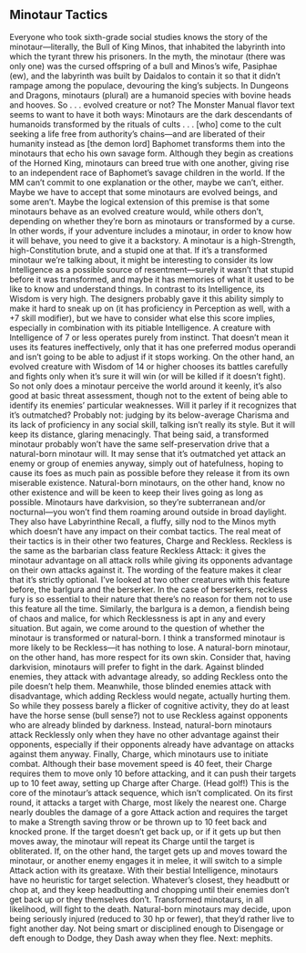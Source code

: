 ## Minotaur Tactics

Everyone who took sixth-grade social studies knows the story of the minotaur—literally, the Bull of King Minos, that inhabited the labyrinth into which the tyrant threw his prisoners. In the myth, the minotaur (there was only one) was the cursed offspring of a bull and Minos’s wife, Pasiphae (ew), and the labyrinth was built by Daidalos to contain it so that it didn’t rampage among the populace, devouring the king’s subjects. In Dungeons and Dragons, minotaurs (plural) are a humanoid species with bovine heads and hooves.
So . . . evolved creature or not? The Monster Manual flavor text seems to want to have it both ways:
Minotaurs are the dark descendants of humanoids transformed by the rituals of cults . . . [who] come to the cult seeking a life free from authority’s chains—and are liberated of their humanity instead as [the demon lord] Baphomet transforms them into the minotaurs that echo his own savage form. Although they begin as creations of the Horned King, minotaurs can breed true with one another, giving rise to an independent race of Baphomet’s savage children in the world.
If the MM can’t commit to one explanation or the other, maybe we can’t, either. Maybe we have to accept that some minotaurs are evolved beings, and some aren’t. Maybe the logical extension of this premise is that some minotaurs behave as an evolved creature would, while others don’t, depending on whether they’re born as minotaurs or transformed by a curse. In other words, if your adventure includes a minotaur, in order to know how it will behave, you need to give it a backstory.
A minotaur is a high-Strength, high-Constitution brute, and a stupid one at that. If it’s a transformed minotaur we’re talking about, it might be interesting to consider its low Intelligence as a possible source of resentment—surely it wasn’t that stupid before it was transformed, and maybe it has memories of what it used to be like to know and understand things.
In contrast to its Intelligence, its Wisdom is very high. The designers probably gave it this ability simply to make it hard to sneak up on (it has proficiency in Perception as well, with a +7 skill modifier), but we have to consider what else this score implies, especially in combination with its pitiable Intelligence.
A creature with Intelligence of 7 or less operates purely from instinct. That doesn’t mean it uses its features ineffectively, only that it has one preferred modus operandi and isn’t going to be able to adjust if it stops working. On the other hand, an evolved creature with Wisdom of 14 or higher chooses its battles carefully and fights only when it’s sure it will win (or will be killed if it doesn’t fight). So not only does a minotaur perceive the world around it keenly, it’s also good at basic threat assessment, though not to the extent of being able to identify its enemies’ particular weaknesses. Will it parley if it recognizes that it’s outmatched? Probably not: judging by its below-average Charisma and its lack of proficiency in any social skill, talking isn’t really its style. But it will keep its distance, glaring menacingly.
That being said, a transformed minotaur probably won’t have the same self-preservation drive that a natural-born minotaur will. It may sense that it’s outmatched yet attack an enemy or group of enemies anyway, simply out of hatefulness, hoping to cause its foes as much pain as possible before they release it from its own miserable existence. Natural-born minotaurs, on the other hand, know no other existence and will be keen to keep their lives going as long as possible.
Minotaurs have darkvision, so they’re subterranean and/or nocturnal—you won’t find them roaming around outside in broad daylight. They also have Labyrinthine Recall, a fluffy, silly nod to the Minos myth which doesn’t have any impact on their combat tactics. The real meat of their tactics is in their other two features, Charge and Reckless.
Reckless is the same as the barbarian class feature Reckless Attack: it gives the minotaur advantage on all attack rolls while giving its opponents advantage on their own attacks against it. The wording of the feature makes it clear that it’s strictly optional.
I’ve looked at two other creatures with this feature before, the barlgura and the berserker. In the case of berserkers, reckless fury is so essential to their nature that there’s no reason for them not to use this feature all the time. Similarly, the barlgura is a demon, a fiendish being of chaos and malice, for which Recklessness is apt in any and every situation.
But again, we come around to the question of whether the minotaur is transformed or natural-born. I think a transformed minotaur is more likely to be Reckless—it has nothing to lose. A natural-born minotaur, on the other hand, has more respect for its own skin. Consider that, having darkvision, minotaurs will prefer to fight in the dark. Against blinded enemies, they attack with advantage already, so adding Reckless onto the pile doesn’t help them. Meanwhile, those blinded enemies attack with disadvantage, which adding Reckless would negate, actually hurting them. So while they possess barely a flicker of cognitive activity, they do at least have the horse sense (bull sense?) not to use Reckless against opponents who are already blinded by darkness. Instead, natural-born minotaurs attack Recklessly only when they have no other advantage against their opponents, especially if their opponents already have advantage on attacks against them anyway.
Finally, Charge, which minotaurs use to initiate combat. Although their base movement speed is 40 feet, their Charge requires them to move only 10 before attacking, and it can push their targets up to 10 feet away, setting up Charge after Charge. (Head golf!) This is the core of the minotaur’s attack sequence, which isn’t complicated. On its first round, it attacks a target with Charge, most likely the nearest one. Charge nearly doubles the damage of a gore Attack action and requires the target to make a Strength saving throw or be thrown up to 10 feet back and knocked prone. If the target doesn’t get back up, or if it gets up but then moves away, the minotaur will repeat its Charge until the target is obliterated. If, on the other hand, the target gets up and moves toward the minotaur, or another enemy engages it in melee, it will switch to a simple Attack action with its greataxe.
With their bestial Intelligence, minotaurs have no heuristic for target selection. Whatever’s closest, they headbutt or chop at, and they keep headbutting and chopping until their enemies don’t get back up or they themselves don’t. Transformed minotaurs, in all likelihood, will fight to the death. Natural-born minotaurs may decide, upon being seriously injured (reduced to 30 hp or fewer), that they’d rather live to fight another day. Not being smart or disciplined enough to Disengage or deft enough to Dodge, they Dash away when they flee.
Next: mephits.
